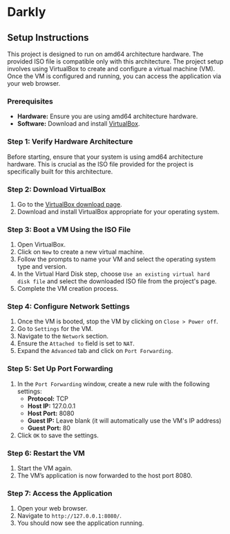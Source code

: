 # Darkly



## Setup Instructions

This project is designed to run on amd64 architecture hardware. The provided ISO file is compatible only with this architecture. The project setup involves using VirtualBox to create and configure a virtual machine (VM). Once the VM is configured and running, you can access the application via your web browser.

### Prerequisites

- **Hardware:** Ensure you are using amd64 architecture hardware.
- **Software:** Download and install [VirtualBox](https://www.virtualbox.org/).

### Step 1: Verify Hardware Architecture

Before starting, ensure that your system is using amd64 architecture hardware. This is crucial as the ISO file provided for the project is specifically built for this architecture.

### Step 2: Download VirtualBox

1. Go to the [VirtualBox download page](https://www.virtualbox.org/wiki/Downloads).
2. Download and install VirtualBox appropriate for your operating system.

### Step 3: Boot a VM Using the ISO File

1. Open VirtualBox.
2. Click on `New` to create a new virtual machine.
3. Follow the prompts to name your VM and select the operating system type and version.
4. In the Virtual Hard Disk step, choose `Use an existing virtual hard disk file` and select the downloaded ISO file from the project's page.
5. Complete the VM creation process.

### Step 4: Configure Network Settings

1. Once the VM is booted, stop the VM by clicking on `Close > Power off`.
2. Go to `Settings` for the VM.
3. Navigate to the `Network` section.
4. Ensure the `Attached to` field is set to `NAT`.
5. Expand the `Advanced` tab and click on `Port Forwarding`.

### Step 5: Set Up Port Forwarding

1. In the `Port Forwarding` window, create a new rule with the following settings:
    - **Protocol:** TCP
    - **Host IP:** 127.0.0.1
    - **Host Port:** 8080
    - **Guest IP:** Leave blank (it will automatically use the VM's IP address)
    - **Guest Port:** 80
2. Click `OK` to save the settings.

### Step 6: Restart the VM

1. Start the VM again.
2. The VM’s application is now forwarded to the host port 8080.

### Step 7: Access the Application

1. Open your web browser.
2. Navigate to `http://127.0.0.1:8080/`.
3. You should now see the application running.


